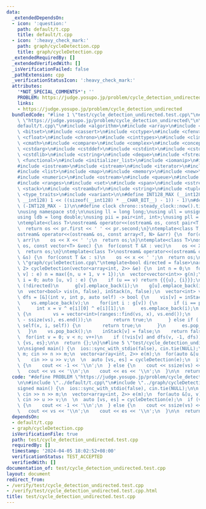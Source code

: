 ```yaml
---
data:
  _extendedDependsOn:
  - icon: ':question:'
    path: default/t.cpp
    title: default/t.cpp
  - icon: ':heavy_check_mark:'
    path: graph/cycleDetection.cpp
    title: graph/cycleDetection.cpp
  _extendedRequiredBy: []
  _extendedVerifiedWith: []
  _isVerificationFailed: false
  _pathExtension: cpp
  _verificationStatusIcon: ':heavy_check_mark:'
  attributes:
    '*NOT_SPECIAL_COMMENTS*': ''
    PROBLEM: https://judge.yosupo.jp/problem/cycle_detection_undirected
    links:
    - https://judge.yosupo.jp/problem/cycle_detection_undirected
  bundledCode: "#line 1 \"test/cycle_detection_undirected.test.cpp\"\n#define PROBLEM\
    \ \"https://judge.yosupo.jp/problem/cycle_detection_undirected\"\n\n#line 1 \"\
    default/t.cpp\"\n#include <algorithm>\n#include <array>\n#include <bit>\n#include\
    \ <bitset>\n#include <cassert>\n#include <cctype>\n#include <cfenv>\n#include\
    \ <cfloat>\n#include <chrono>\n#include <cinttypes>\n#include <climits>\n#include\
    \ <cmath>\n#include <compare>\n#include <complex>\n#include <concepts>\n#include\
    \ <cstdarg>\n#include <cstddef>\n#include <cstdint>\n#include <cstdio>\n#include\
    \ <cstdlib>\n#include <cstring>\n#include <deque>\n#include <fstream>\n#include\
    \ <functional>\n#include <initializer_list>\n#include <iomanip>\n#include <ios>\n\
    #include <iostream>\n#include <istream>\n#include <iterator>\n#include <limits>\n\
    #include <list>\n#include <map>\n#include <memory>\n#include <new>\n#include <numbers>\n\
    #include <numeric>\n#include <ostream>\n#include <queue>\n#include <random>\n\
    #include <ranges>\n#include <set>\n#include <span>\n#include <sstream>\n#include\
    \ <stack>\n#include <streambuf>\n#include <string>\n#include <tuple>\n#include\
    \ <type_traits>\n#include <variant>\n\n#define INT128_MAX (__int128)(((unsigned\
    \ __int128) 1 << ((sizeof(__int128) * __CHAR_BIT__) - 1)) - 1)\n#define INT128_MIN\
    \ (-INT128_MAX - 1)\n\n#define clock chrono::steady_clock::now().time_since_epoch().count()\n\
    \nusing namespace std;\n\nusing ll = long long;\nusing ull = unsigned long long;\n\
    using ldb = long double;\nusing pii = pair<int, int>;\nusing pll = pair<ll, ll>;\n\
    \ntemplate<class T>\nostream& operator<<(ostream& os, const pair<T, T> pr) {\n\
    \  return os << pr.first << ' ' << pr.second;\n}\ntemplate<class T, size_t N>\n\
    ostream& operator<<(ostream& os, const array<T, N> &arr) {\n  for(const T &X :\
    \ arr)\n    os << X << ' ';\n  return os;\n}\ntemplate<class T>\nostream& operator<<(ostream&\
    \ os, const vector<T> &vec) {\n  for(const T &X : vec)\n    os << X << ' ';\n\
    \  return os;\n}\ntemplate<class T>\nostream& operator<<(ostream& os, const set<T>\
    \ &s) {\n  for(const T &x : s)\n    os << x << ' ';\n  return os;\n}\n#line 1\
    \ \"graph/cycleDetection.cpp\"\ntemplate<bool directed = false>\narray<vector<int>,\
    \ 2> cycleDetection(vector<array<int, 2>> &e) {\n  int n = 0;\n  for(auto [u,\
    \ v] : e) n = max({n, u + 1, v + 1});\n  vector<vector<int>> g(n);\n  for(int\
    \ i = 0; auto [u, v] : e) {\n    if (u == v) return {{{u}, {i}}};\n    if constexpr\
    \ (!directed)\n      g[v].emplace_back(i);\n    g[u].emplace_back(i++);\n  }\n\
    \n  vector<bool> vis(n, false), inStack(n, false);\n  vector<int> vs, es;\n  auto\
    \ dfs = [&](int v, int p, auto self) -> bool {\n    vis[v] = inStack[v] = true;\n\
    \    vs.emplace_back(v);\n    for(int i : g[v]) {\n      if (i == p) continue;\n\
    \      int x = v ^ e[i][0] ^ e[i][1];\n      es.emplace_back(i);\n      if (inStack[x])\
    \ {\n        vs = vector<int>(ranges::find(vs, x), vs.end());\n        es = vector<int>(es.end()\
    \ - ssize(vs), es.end());\n        return true;\n      } else if (!vis[x] and\
    \ self(x, i, self)) {\n        return true;\n      }\n      es.pop_back();\n \
    \   }\n    vs.pop_back();\n    inStack[v] = false;\n    return false;\n  };\n\n\
    \  for(int v = 0; v < n; v++)\n    if (!vis[v] and dfs(v, -1, dfs))\n      return\
    \ {vs, es};\n\n  return {};\n}\n#line 5 \"test/cycle_detection_undirected.test.cpp\"\
    \n\nsigned main() {\n  ios::sync_with_stdio(false), cin.tie(NULL);\n\n  int n,\
    \ m; cin >> n >> m;\n  vector<array<int, 2>> e(m);\n  for(auto &[u, v] : e)\n\
    \    cin >> u >> v;\n  \n  auto [vs, es] = cycleDetection(e);\n  if (vs.empty())\
    \ {\n    cout << -1 << '\\n';\n  } else {\n    cout << ssize(vs) << '\\n';\n \
    \   cout << vs << '\\n';\n    cout << es << '\\n';\n  }\n\n  return 0;\n}\n"
  code: "#define PROBLEM \"https://judge.yosupo.jp/problem/cycle_detection_undirected\"\
    \n\n#include \"../default/t.cpp\"\n#include \"../graph/cycleDetection.cpp\"\n\n\
    signed main() {\n  ios::sync_with_stdio(false), cin.tie(NULL);\n\n  int n, m;\
    \ cin >> n >> m;\n  vector<array<int, 2>> e(m);\n  for(auto &[u, v] : e)\n   \
    \ cin >> u >> v;\n  \n  auto [vs, es] = cycleDetection(e);\n  if (vs.empty())\
    \ {\n    cout << -1 << '\\n';\n  } else {\n    cout << ssize(vs) << '\\n';\n \
    \   cout << vs << '\\n';\n    cout << es << '\\n';\n  }\n\n  return 0;\n}\n"
  dependsOn:
  - default/t.cpp
  - graph/cycleDetection.cpp
  isVerificationFile: true
  path: test/cycle_detection_undirected.test.cpp
  requiredBy: []
  timestamp: '2024-04-05 18:02:52+08:00'
  verificationStatus: TEST_ACCEPTED
  verifiedWith: []
documentation_of: test/cycle_detection_undirected.test.cpp
layout: document
redirect_from:
- /verify/test/cycle_detection_undirected.test.cpp
- /verify/test/cycle_detection_undirected.test.cpp.html
title: test/cycle_detection_undirected.test.cpp
---
```

